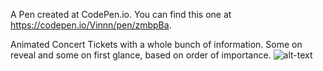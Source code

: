 A Pen created at CodePen.io. You can find this one at https://codepen.io/Vinnn/pen/zmbpBa.

 Animated Concert Tickets with a whole bunch of information. 
Some on reveal and some on first glance, based on order of importance. 
![alt-text](https://github.com/vp93/Animated-Tickets/blob/master/newtticket.gif)

